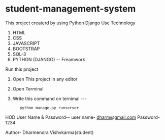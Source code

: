 # student-management-system
This project createrd by using Python Django
Use Technology
1. HTML
2. CSS
3. JAVASCRIPT
4. BOOTSTRAP
5. SQL-3
6. PYTHON (DJANGO) -- Freamwork
   
Run this project
1. Open This project in any editor
2. Open Terminal
3. Write this command on ternimal ---


          python manage.py runserver

HOD User Name &  Password--
   user name- dharm@gmail.com
   Password- 1234

   
Author- Dharmendra Vishvkarma(student)
